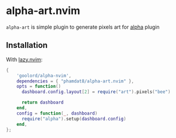 # alpha-art.nvim
`alpha-art` is simple plugin to generate pixels art for [alpha](https://github.com/goolord/alpha-nvim) plugin
## Installation
With [lazy.nvim](https://github.com/folke/lazy.nvim):
```lua
{
    'goolord/alpha-nvim',
    dependencies = { "phamdat8/alpha-art.nvim" },
    opts = function()
      dashboard.config.layout[2] = require("art").pixels("bee")

      return dashboard
    end,
    config = function(_, dashboard)
      require("alpha").setup(dashboard.config)
    end,
};
```
